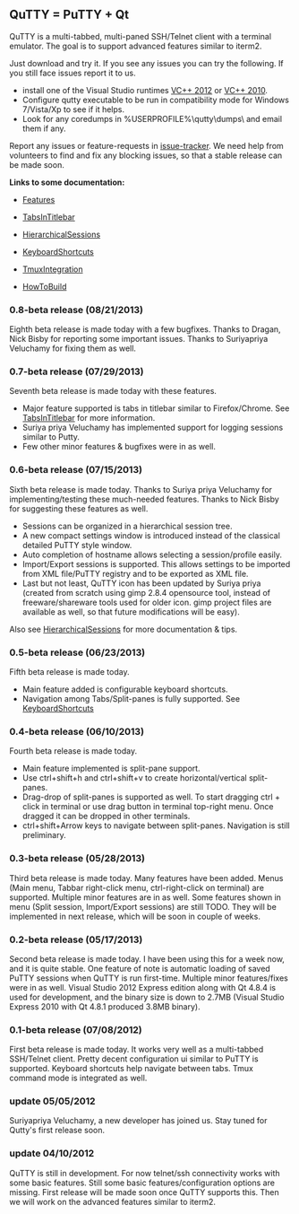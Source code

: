 ## QuTTY = PuTTY + Qt ##

QuTTY is a multi-tabbed, multi-paned SSH/Telnet client with a terminal emulator. The goal is to support advanced features similar to iterm2.

Just download and try it. If you see any issues you can try the following. If you still face issues report it to us.
  * install one of the Visual Studio runtimes [VC++ 2012](http://www.microsoft.com/en-us/download/details.aspx?id=30679) or [VC++ 2010](http://www.microsoft.com/en-us/download/details.aspx?id=5555).
  * Configure qutty executable to be run in compatibility mode for Windows 7/Vista/Xp to see if it helps.
  * Look for any coredumps in %USERPROFILE%\qutty\dumps\ and email them if any.

Report any issues or feature-requests in [issue-tracker](http://code.google.com/p/qutty/issues/list). We need help from volunteers to find and fix any blocking issues, so that a stable release can be made soon.

**Links to some documentation:**

  * [Features](https://github.com/mcarbonneaux/qutty/blob/wiki/Features.md)

  * [TabsInTitlebar](https://github.com/mcarbonneaux/qutty/blob/wiki/TabsInTitlebar.md)

  * [HierarchicalSessions](https://github.com/mcarbonneaux/qutty/blob/wiki/HierarchicalSessions.md)

  * [KeyboardShortcuts](https://github.com/mcarbonneaux/qutty/blob/wiki/KeyboardShortcuts.md)

  * [TmuxIntegration](https://github.com/mcarbonneaux/qutty/blob/wiki/TmuxIntegration.md)

  * [HowToBuild](https://github.com/mcarbonneaux/qutty/blob/wiki/HowToBuild.md)

### 0.8-beta release (08/21/2013) ###
Eighth beta release is made today with a few bugfixes.
Thanks to Dragan, Nick Bisby for reporting some important issues.
Thanks to Suriyapriya Veluchamy for fixing them as well.

### 0.7-beta release (07/29/2013) ###
Seventh beta release is made today with these features.
  * Major feature supported is tabs in titlebar similar to Firefox/Chrome. See [TabsInTitlebar](TabsInTitlebar.md) for more information.
  * Suriya priya Veluchamy has implemented support for logging sessions similar to Putty.
  * Few other minor features & bugfixes were in as well.

### 0.6-beta release (07/15/2013) ###
Sixth beta release is made today. Thanks to Suriya priya Veluchamy for implementing/testing these much-needed features. Thanks to Nick Bisby for suggesting these features as well.
  * Sessions can be organized in a hierarchical session tree.
  * A new compact settings window is introduced instead of the classical detailed PuTTY style window.
  * Auto completion of hostname allows selecting a session/profile easily.
  * Import/Export sessions is supported. This allows settings to be imported from XML file/PuTTY registry and to be exported as XML file.
  * Last but not least, QuTTY icon has been updated by Suriya priya (created from scratch using gimp 2.8.4 opensource tool, instead of freeware/shareware tools used for older icon. gimp project files are available as well, so that future modifications will be easy).

Also see [HierarchicalSessions](HierarchicalSessions.md) for more documentation & tips.

### 0.5-beta release (06/23/2013) ###
Fifth beta release is made today.
  * Main feature added is configurable keyboard shortcuts.
  * Navigation among Tabs/Split-panes is fully supported. See [KeyboardShortcuts](KeyboardShortcuts.md)

### 0.4-beta release (06/10/2013) ###
Fourth beta release is made today.
  * Main feature implemented is split-pane support.
  * Use ctrl+shift+h and ctrl+shift+v to create horizontal/vertical split-panes.
  * Drag-drop of split-panes is supported as well. To start dragging ctrl + click in terminal or use drag button in terminal top-right menu. Once dragged it can be dropped in other terminals.
  * ctrl+shift+Arrow keys to navigate between split-panes. Navigation is still preliminary.

### 0.3-beta release (05/28/2013) ###
Third beta release is made today. Many features have been added. Menus (Main menu, Tabbar right-click menu, ctrl-right-click on terminal) are supported. Multiple minor features are in as well. Some features shown in menu (Split session, Import/Export sessions) are still TODO. They will be implemented in next release, which will be soon in couple of weeks.

### 0.2-beta release (05/17/2013) ###
Second beta release is made today. I have been using this for a week now, and it is quite stable. One feature of note is automatic loading of saved PuTTY sessions when QuTTY is run first-time. Multiple minor features/fixes were in as well. Visual Studio 2012 Express edition along with Qt 4.8.4 is used for development, and the binary size is down to 2.7MB (Visual Studio Express 2010 with Qt 4.8.1 produced 3.8MB binary).

### 0.1-beta release (07/08/2012) ###
First beta release is made today. It works very well as a multi-tabbed SSH/Telnet client. Pretty decent configuration ui similar to PuTTY is supported. Keyboard shortcuts help navigate between tabs. Tmux command mode is integrated as well.

### update 05/05/2012 ###
Suriyapriya Veluchamy, a new developer has joined us. Stay tuned for Qutty's first release soon.

### update 04/10/2012 ###
QuTTY is still in development. For now telnet/ssh connectivity works with some basic features. Still some basic features/configuration options are missing. First release will be made soon once QuTTY supports this.
Then we will work on the advanced features similar to iterm2.
